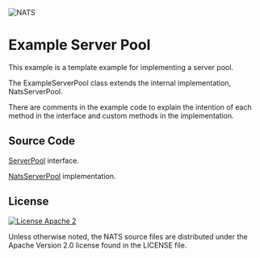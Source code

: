 ![NATS](../images/large-logo.png)

# Example Server Pool

This example is a template example for implementing a server pool.

The ExampleServerPool class extends the internal implementation, NatsServerPool.

There are comments in the example code to explain the intention of each method in the interface and custom methods in the implementation.

## Source Code
[ServerPool](https://github.com/nats-io/nats.java/blob/main/src/main/java/io/nats/client/ServerPool.java) interface.

[NatsServerPool](https://github.com/nats-io/nats.java/blob/main/src/main/java/io/nats/client/impl/NatsServerPool.java) implementation.

## License

[![License Apache 2](https://img.shields.io/badge/License-Apache2-blue.svg)](https://www.apache.org/licenses/LICENSE-2.0)

Unless otherwise noted, the NATS source files are distributed under the Apache Version 2.0 license found in the LICENSE file.
